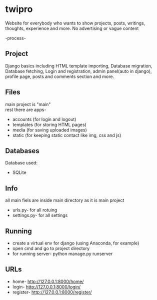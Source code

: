 # twipro

Website for everybody who wants to show projects, posts, writings, thoughts, experience and more. No advertising or vague content

-process-

## Project
Django basics including HTML template importing, Database migration, Database fetching, Login and registration, admin panel(auto in django), profile page, posts and comments section and more.<br>

## Files
main project is "main"<br>
rest there are apps-<br>
  - accounts (for login and logout)<br>
  - templates (for storing HTML pages)<br>
  - media (for saving uploaded images)<br>
  - static (for keeping static contact like img, css and js)<br>

## Databases
Database used:<br>
  - SQLite<br>

## Info
all main fiels are inside main directory as it is main project<br>
  - urls.py- for all rotuing<br>
  - settings.py- for all settings<br>

## Running
  - create a virtual env for django (using Anaconda, for example)<br>
  - open cmd and go to project directory<br>
  - for running server-  python manage.py runserver<br>

## URLs
  - home- http://127.0.0.1:8000/home/<br>
  - login- http://127.0.0.1:8000/login/<br>
  - register- http://127.0.0.1:8000/register/<br>
